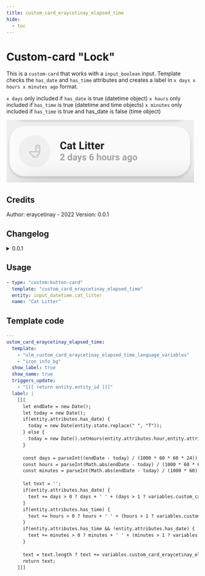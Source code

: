 ```yaml
---
title: custom_card_eraycetinay_elapsed_time
hide:
  - toc
---
```

<!-- markdownlint-disable MD046 -->

# Custom-card "Lock"

This is a `custom-card` that works with a `input_boolean` input.
Template checks the `has_date` and `has_time` attributes and creates a label in `x days x hours x minutes ago` format.

`x days` only included if `has_date` is true (datetime object)
`x hours` only included if `has_time` is true (datetime and time objects)
`x minutes` only included if `has_time` is true and has_date is false (time object)

![Generic](../../docs/assets/img/custom_card_eraycetinay_elapsed_time.png)

## Credits

Author: eraycetinay - 2022
Version: 0.0.1

## Changelog

<details>
  <summary>0.0.1</summary>
  Initial release
</details>

## Usage

```yaml
- type: "custom:button-card"
  template: "custom_card_eraycetinay_elapsed_time"
  entity: input_datetime.cat_litter
  name: "Cat Litter"
```

## Template code

```yaml
---
ustom_card_eraycetinay_elapsed_time:
  template:
    - "ulm_custom_card_eraycetinay_elapsed_time_language_variables"
    - "icon_info_bg"
  show_label: true
  show_name: true
  triggers_update:
    - "[[[ return entity.entity_id ]]]"
  label: |
    [[[
      let endDate = new Date();
      let today = new Date();
      if(entity.attributes.has_date) {
        today = new Date(entity.state.replace(" ", "T"));
      } else { 
        today = new Date().setHours(entity.attributes.hour,entity.attributes.minute,entity.attributes.second);
      }

      const days = parseInt((endDate - today) / (1000 * 60 * 60 * 24));
      const hours = parseInt(Math.abs(endDate - today) / (1000 * 60 * 60) % 24);
      const minutes = parseInt(Math.abs(endDate - today) / (1000 * 60) % 60);

      let text = '';
      if(entity.attributes.has_date) {
        text += days > 0 ? days + ' ' + (days > 1 ? variables.custom_card_eraycetinay_elapsed_time_days : variables.custom_card_eraycetinay_elapsed_time_day) +' ' : '';
      }
      if(entity.attributes.has_time) {
        text += hours > 0 ? hours + ' ' + (hours > 1 ? variables.custom_card_eraycetinay_elapsed_time_hours : variables.custom_card_eraycetinay_elapsed_time_hour) +' ' : '';
      }
      if(entity.attributes.has_time && !entity.attributes.has_date) {
        text += minutes > 0 ? minutes + ' ' + (minutes > 1 ? variables.custom_card_eraycetinay_elapsed_time_minutes : variables.custom_card_eraycetinay_elapsed_time_minute) +' ' : '';
      }

      text = text.length ? text += variables.custom_card_eraycetinay_elapsed_time_ago : variables.custom_card_eraycetinay_elapsed_time_justnow;
      return text;
    ]]]
```
